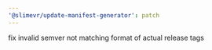 ```yaml
---
'@slimevr/update-manifest-generator': patch
---
```


fix invalid semver not matching format of actual release tags
